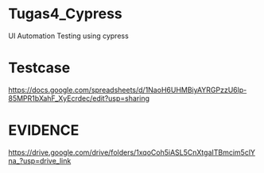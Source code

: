 # Tugas4_Cypress
UI Automation Testing using cypress

# Testcase
https://docs.google.com/spreadsheets/d/1NaoH6UHMBiyAYRGPzzU6lp-85MPR1bXahF_XyEcrdec/edit?usp=sharing

# EVIDENCE
https://drive.google.com/drive/folders/1xqoCoh5iASL5CnXtgaITBmcim5clYna_?usp=drive_link